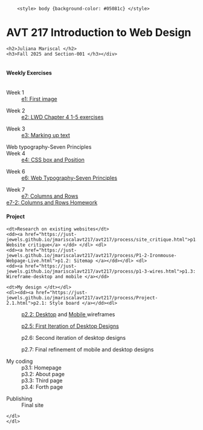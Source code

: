 

<html>
	<head> 
		
		<style> body {background-color: #05081c} </style>
		 
<meta charset="UTF-8">
<link rel="stylesheet" href="homepage-style.css">

</head>

<body>
<div><div class="title-container"><span class="title-bottom">
	<h1>AVT 217 Introduction to Web Design</h1></span> </div>
<param value="1000px"><div class="title-container">
	
	<h2>Juliana Mariscal </h2>
	<h3>Fall 2025 and Section-001 </h3></div>

<div class="weekly"><div class="row">
  <div class="column">
<h4>Weekly Exercises</h4>
<dl><br><div class="bodies"><span class= "text-wrapper-bottom">
	<dt>Week 1</dt> 
    <dd><a href="https://just-jewels.github.io/jmariscalavt217/avt217/weekly/Week%201/ghost_remix_desktop.png">e1: First image</a></dd></span>
 <dl>
	

<dl>
	<dt>Week 2</dt>
	<dd><a href="https://just-jewels.github.io/jmariscalavt217/avt217/weekly/week2/index.html">e2: LWD Chapter 4 1-5 exercises</a></dd>
</dl>
    

<dl>
	<dt>Week 3</dt>
	<dd><a href="https://just-jewels.github.io/jmariscalavt217/avt217/weekly/week3/index-3.html">e3: Marking up text</a></dd>
</dl>
<dt>Web typography-Seven Principles</dt>
	<dt>Week 4</dt>
	<dd><a href="https://just-jewels.github.io/jmariscalavt217/avt217/weekly/Week%206/index.html">e4: CSS box and Position</a></dd>
</dl>
<dt>Week 6</dt>
	<dd><a href="https://just-jewels.github.io/jmariscalavt217/avt217/weekly/week4/exercise4-midterm.html"> e6: Web Typography-Seven Principles </a></dd>
</dl></div>
	<dt>Week 7</dt>
	<dd><a href="https://just-jewels.github.io/jmariscalavt217/avt217/weekly/ex-7/Untitled-1.html">e7: Columns and Rows</a></dd>
<dd></dd><a href="https://just-jewels.github.io/jmariscalavt217/avt217/weekly/e7-2/e7-2-homework.html"> e7-2: Columns and Rows Homework </a>


</div>
</div>
  <div class="column"></div>

<!-- weekly ends-->
<div id="project">
<h4>Project</h4>
<dl><dl><dl>

	<dt>Research on existing websites</dt>
    <dd><a href="https://just-jewels.github.io/jmariscalavt217/avt217/process/site_critique.html">p1.1: Website critique</a> </dd> </dl> <dl>
    <dd><a href="https://just-jewels.github.io/jmariscalavt217/avt217/process/P1-2-Ironmouse-Webpage-Live.html">p1.2: Sitemap </a></dd></dl> <dl>
	<dd><a href="https://just-jewels.github.io/jmariscalavt217/avt217/process/p1-3-wires.html">p1.3: Wireframe-desktop and mobile </a></dd>
</dl>
<dl> 

	<dt>My design </dt></dl>
    <dl><dd><a href="https://just-jewels.github.io/jmariscalavt217/avt217/process/Project-2.1.html">p2.1: Style board </a></dd><dl>
   <dl> <dd><a href="https://just-jewels.github.io/jmariscalavt217/avt217/process/p2.2-wire.html">p2.2: Desktop</a> and <a href="https://just-jewels.github.io/jmariscalavt217/avt217/process/mobile-p2.html">Mobile </a>wireframes</dd> </dl> 
   <dl> <dd><a href="https://just-jewels.github.io/jmariscalavt217/avt217/process/project%202.4/p2.3.html> pp2.3: First iteration of mobile designs </a> </dd> </dl>
	<dl> <dd>p2.4: Second iteration of mobile designs</dd> </dl>
   <dl> <dd><a href="https://just-jewels.github.io/jmariscalavt217/avt217/process/p2.4-desktop/uyuniweb.html"> p2.5: First Iteration of Desktop Designs</a></dd> </dl></dl>
<dl>	<dd>p2.6: Second iteration of desktop designs</dd> </dl>
	<dl> <dd>p2.7: Final refinement of mobile and desktop designs</dd> </dl>
	
<dl>
	<dt>My coding </dt>
    <dd>p3.1: Homepage</dd>
    <dd>p3.2: About page</dd>
    <dd>p3.3: Third page</dd>
	<dd>p3.4: Forth page</dd>

</dl>
	
<dl>
	<dt>Publishing</dt>
    <dd>Final site</dd>
</dl>
	
	</dl>
	</dl>

	
